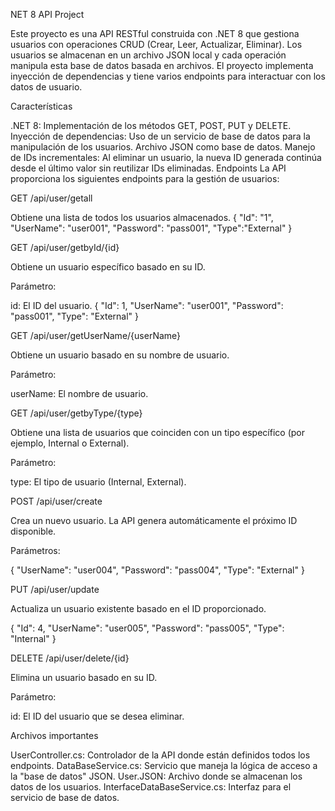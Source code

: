 NET 8 API Project

Este proyecto es una API RESTful construida con .NET 8 que gestiona usuarios con operaciones CRUD (Crear, Leer, Actualizar, Eliminar). Los usuarios se almacenan en un archivo JSON local y cada operación manipula esta base de datos basada en archivos. El proyecto implementa inyección de dependencias y tiene varios endpoints para interactuar con los datos de usuario.

Características

.NET 8: Implementación de los métodos GET, POST, PUT y DELETE.
Inyección de dependencias: Uso de un servicio de base de datos para la manipulación de los usuarios.
Archivo JSON como base de datos.
Manejo de IDs incrementales: Al eliminar un usuario, la nueva ID generada continúa desde el último valor sin reutilizar IDs eliminadas.
Endpoints
La API proporciona los siguientes endpoints para la gestión de usuarios:

GET /api/user/getall

Obtiene una lista de todos los usuarios almacenados.
{
  "Id": "1",
  "UserName": "user001",
  "Password": "pass001",
  "Type":"External"
}
  
GET /api/user/getbyId/{id}

Obtiene un usuario específico basado en su ID.

Parámetro: 

id: El ID del usuario.
{
  "Id": 1,
  "UserName": "user001",
  "Password": "pass001",
  "Type": "External"
}

GET /api/user/getUserName/{userName}

Obtiene un usuario basado en su nombre de usuario.

Parámetro:

userName: El nombre de usuario.

GET /api/user/getbyType/{type}

Obtiene una lista de usuarios que coinciden con un tipo específico (por ejemplo, Internal o External).

Parámetro:

type: El tipo de usuario (Internal, External).

POST /api/user/create

Crea un nuevo usuario. La API genera automáticamente el próximo ID disponible.

Parámetros:

{
  "UserName": "user004",
  "Password": "pass004",
  "Type": "External"
}

PUT /api/user/update

Actualiza un usuario existente basado en el ID proporcionado.

{
  "Id": 4,
  "UserName": "user005",
  "Password": "pass005",
  "Type": "Internal"
}

DELETE /api/user/delete/{id}

Elimina un usuario basado en su ID.

Parámetro:

id: El ID del usuario que se desea eliminar.

Archivos importantes

UserController.cs: Controlador de la API donde están definidos todos los endpoints.
DataBaseService.cs: Servicio que maneja la lógica de acceso a la "base de datos" JSON.
User.JSON: Archivo donde se almacenan los datos de los usuarios.
InterfaceDataBaseService.cs: Interfaz para el servicio de base de datos.
